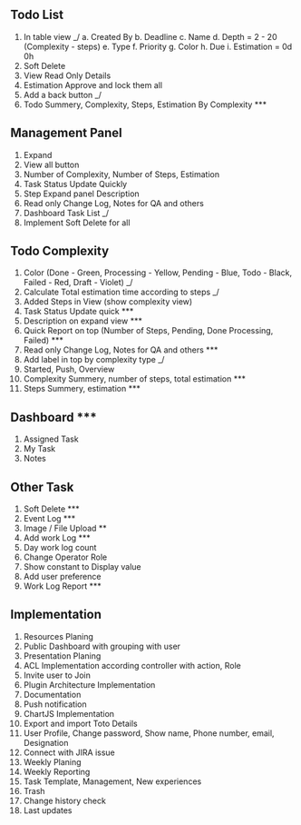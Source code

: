 Todo List
-----------------
1. In table view _/
    a. Created By
    b. Deadline
    c. Name 
    d. Depth = 2 - 20 (Complexity - steps)
    e. Type
    f. Priority 
    g. Color
    h. Due
    i. Estimation = 0d 0h
2. Soft Delete
3. View Read Only Details
4. Estimation Approve and lock them all
5. Add a back button _/
6. Todo Summery, Complexity, Steps, Estimation By Complexity ***


Management Panel
-------------------------------
1. Expand
2. View all button
3. Number of Complexity, Number of Steps, Estimation
4. Task Status Update Quickly
5. Step Expand panel Description
6. Read only Change Log, Notes for QA and others
7. Dashboard Task List _/
8. Implement Soft Delete for all 


Todo Complexity
--------------------
1. Color (Done - Green, Processing - Yellow, Pending - Blue, Todo - Black,  Failed - Red, Draft - Violet) _/
2. Calculate Total estimation time according to steps _/
3. Added Steps in View (show complexity view)
4. Task Status Update quick ***
5. Description on expand view ***
6. Quick Report on top (Number of Steps, Pending, Done Processing, Failed) ***
7. Read only Change Log, Notes for QA and others ***
8. Add label in top by complexity type _/
9. Started, Push, Overview 
10. Complexity Summery, number of steps, total estimation ***
11. Steps Summery, estimation ***


Dashboard ***
------------------------
1. Assigned Task
2. My Task
3. Notes


Other Task
---------------------
1. Soft Delete ***
2. Event Log ***
3. Image / File Upload **
4. Add work Log ***
5. Day work log count
6. Change Operator Role
7. Show constant to Display value
8. Add user preference
9. Work Log Report *** 



Implementation
----------------------------
1. Resources Planing
2. Public Dashboard with grouping with user
3. Presentation Planing
4. ACL Implementation according controller with action, Role
5. Invite user to Join
6. Plugin Architecture Implementation
7. Documentation
8. Push notification
9. ChartJS Implementation
10. Export and import Toto Details
11. User Profile, Change password, Show name, Phone number, email, Designation
12. Connect with JIRA issue
13. Weekly Planing
14. Weekly Reporting
15. Task Template, Management, New experiences
16. Trash
17. Change history check
18. Last updates
